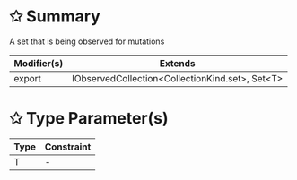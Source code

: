# &#10025; Summary

A set that is being observed for mutations

| Modifier(s)                            | Extends                                    |
|----------------------------------------|--------------------------------------------|
| export | IObservedCollection&lt;CollectionKind.set&gt;, Set&lt;T&gt; |

# &#10025; Type Parameter(s)

| Type | Constraint |
| ---- | ---------- |
| T    | -          |